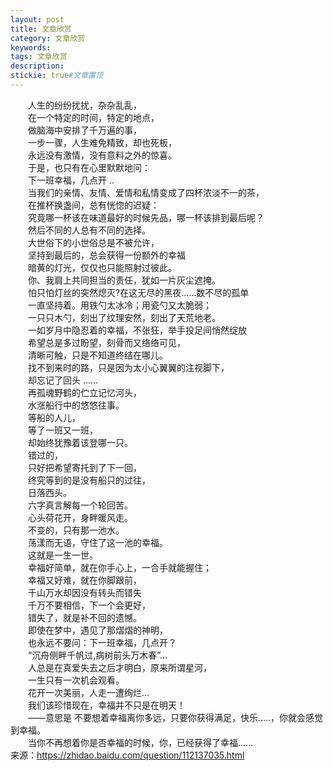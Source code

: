 ```yaml
---
layout: post
title: 文章欣赏
category: 文章欣赏
keywords: 
tags: 文章欣赏
description: 
stickie: true#文章置顶
---
```


　　人生的纷纷扰扰，杂杂乱乱，   
　　在一个特定的时间，特定的地点，   
　　做脑海中安排了千万遍的事，   
　　一步一骤，人生难免精致，却也死板，   
　　永远没有激情，没有意料之外的惊喜。   
　　于是，也只有在心里默默地问：   
　　下一班幸福，几点开 ..    
　　当我们的亲情、友情、爱情和私情变成了四杯浓淡不一的茶，      
　　在推杯换盏间，总有恍惚的迟疑：      
　　究竟哪一杯该在味道最好的时候先品，哪一杯该排到最后呢？      
　　然后不同的人总有不同的选择。      
　　大世俗下的小世俗总是不被允许，       
　　坚持到最后的，总会获得一份额外的幸福       
　　暗黄的灯光，仅仅也只能照射过彼此。       
　　你、我肩上共同担当的责任，犹如一片灰尘遮掩。     
　　怕只怕灯丝的突然熄灭?在这无尽的黑夜……数不尽的孤单       
　　一直坚持着。用铁勺太冰冷；用瓷勺又太脆弱；       
　　一只只木勺，刻出了纹理安然，刻出了天荒地老。           
　　一如岁月中隐忍着的幸福，不张狂，举手投足间悄然绽放          
　　希望总是多过盼望，刻骨而又络络可见，           
　　清晰可触，只是不知道终结在哪儿。         
　　找不到来时的路，只是因为太小心翼翼的注视脚下，            
　　却忘记了回头 ......         
　　再孤魂野鹤的伫立记忆河头，            
　　水涨船行中的悠悠往事。           
　　等船的人儿，             
　　等了一班又一班，           
　　却始终犹豫着该登哪一只。          
　　错过的，         
　　只好把希望寄托到了下一回，          
　　终究等到的是没有船只的过往，           
　　日落西头。       
　　六字真言解每一个轮回苦。       
　　心头荷花开，身畔暖风走。         
　　不变的，只有那一池水。      
　　荡漾而无语，守住了这一池的幸福。         
　　这就是一生一世。       
　　幸福好简单，就在你手心上，一合手就能握住；         
　　幸福又好难，就在你脚跟前，         
　　千山万水却因没有转头而错失          
　　千万不要相信，下一个会更好，         
　　错失了，就是补不回的遗憾。            
　　即使在梦中，遇见了那熠熠的神明，        
　　也永远不要问：下一班幸福，几点开？        
　　“沉舟侧畔千帆过,病树前头万木春”...      
　　人总是在真爱失去之后才明白，原来所谓星河，      
　　一生只有一次机会观看。     
　　花开一次美丽，人走一遭绚烂...        
　　我们该珍惜现在，幸福并不只是在明天！    
　　——意思是 不要想着幸福离你多远，只要你获得满足，快乐.....，你就会感觉到幸福。      
　　当你不再想着你是否幸福的时候，你，已经获得了幸福......     
	来源：https://zhidao.baidu.com/question/112137035.html